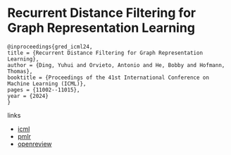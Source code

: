 # Recurrent Distance Filtering for Graph Representation Learning

```
@inproceedings{gred_icml24,
title = {Recurrent Distance Filtering for Graph Representation Learning},
author = {Ding, Yuhui and Orvieto, Antonio and He, Bobby and Hofmann, Thomas},
booktitle = {Proceedings of the 41st International Conference on Machine Learning (ICML)},
pages = {11002--11015},
year = {2024}
}
```

links
- [icml](https://icml.cc/Conferences/2024/Schedule?showEvent=34968)
- [pmlr](https://proceedings.mlr.press/v235/ding24d.html)
- [openreview](https://openreview.net/forum?id=5kGfm3Pa41)
